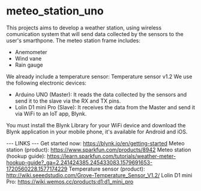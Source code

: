 # meteo_station_uno
This projects aims to develop a weather station, using wireless comunication system that will send data collected by the sensors
to the user's smarthpone.
The meteo station frame includes:

- Anemometer
- Wind vane
- Rain gauge

We already include a temperature sensor: Temperature sensor v1.2 
We use the following electronic devices:

- Arduino UNO (Master): It reads the data collected by the sensors and send it to the slave via the RX and TX pins.
- Lolin D1 mini Pro (Slave): It receives the data from the Master and send it via WiFi to an IoT app, Blynk.

You must install the Blynk Library for your WiFi device and download the Blynk application in your mobile phone, it's available for
Android and iOS.

--- LINKS ---
Get started now: https://blynk.io/en/getting-started
Meteo station (product): https://www.sparkfun.com/products/8942
Meteo station (hookup guide): https://learn.sparkfun.com/tutorials/weather-meter-hookup-guide?_ga=2.241424385.245433083.1579691653-1720560228.1577174229
Temperature sensor (product): http://wiki.seeedstudio.com/Grove-Temperature_Sensor_V1.2/
Lolin D1 mini Pro: https://wiki.wemos.cc/products:d1:d1_mini_pro
